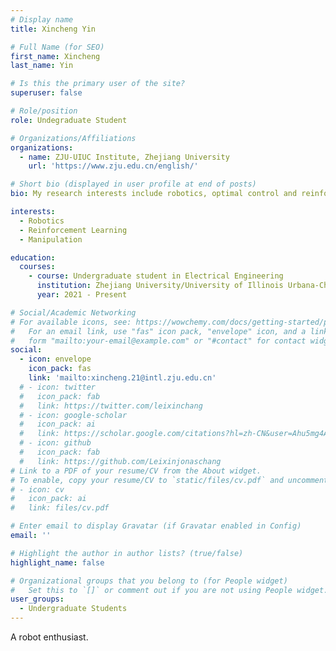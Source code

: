 ```yaml
---
# Display name
title: Xincheng Yin

# Full Name (for SEO)
first_name: Xincheng
last_name: Yin

# Is this the primary user of the site?
superuser: false

# Role/position
role: Undegraduate Student

# Organizations/Affiliations
organizations:
  - name: ZJU-UIUC Institute, Zhejiang University
    url: 'https://www.zju.edu.cn/english/'

# Short bio (displayed in user profile at end of posts)
bio: My research interests include robotics, optimal control and reinforcement learning.

interests:
  - Robotics
  - Reinforcement Learning
  - Manipulation

education:
  courses:
    - course: Undergraduate student in Electrical Engineering
      institution: Zhejiang University/University of Illinois Urbana-Champaign
      year: 2021 - Present

# Social/Academic Networking
# For available icons, see: https://wowchemy.com/docs/getting-started/page-builder/#icons
#   For an email link, use "fas" icon pack, "envelope" icon, and a link in the
#   form "mailto:your-email@example.com" or "#contact" for contact widget.
social:
  - icon: envelope
    icon_pack: fas
    link: 'mailto:xincheng.21@intl.zju.edu.cn'
  # - icon: twitter
  #   icon_pack: fab
  #   link: https://twitter.com/leixinchang
  # - icon: google-scholar
  #   icon_pack: ai
  #   link: https://scholar.google.com/citations?hl=zh-CN&user=Ahu5mg4AAAAJ
  # - icon: github
  #   icon_pack: fab
  #   link: https://github.com/Leixinjonaschang
# Link to a PDF of your resume/CV from the About widget.
# To enable, copy your resume/CV to `static/files/cv.pdf` and uncomment the lines below.
# - icon: cv
#   icon_pack: ai
#   link: files/cv.pdf

# Enter email to display Gravatar (if Gravatar enabled in Config)
email: ''

# Highlight the author in author lists? (true/false)
highlight_name: false

# Organizational groups that you belong to (for People widget)
#   Set this to `[]` or comment out if you are not using People widget.
user_groups:
  - Undergraduate Students
---
```


A robot enthusiast.